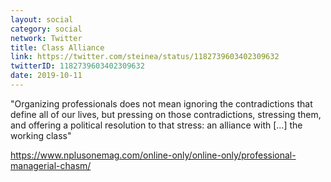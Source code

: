 ```yaml
---
layout: social
category: social
network: Twitter
title: Class Alliance
link: https://twitter.com/steinea/status/1182739603402309632
twitterID: 1182739603402309632
date: 2019-10-11
---
```


"Organizing professionals does not mean ignoring the contradictions that define all of our lives, but pressing on those contradictions, stressing them, and offering a political resolution to that stress: an alliance with [...] the working class"

<https://www.nplusonemag.com/online-only/online-only/professional-managerial-chasm/>
